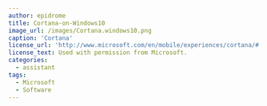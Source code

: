 ```yaml
---
author: epidrome
title: Cortana-on-Windows10
image_url: /images/Cortana.windows10.png
caption: 'Cortana'
license_url: 'http://www.microsoft.com/en/mobile/experiences/cortana/#'
license_text: Used with permission from Microsoft.
categories:
  - assistant
tags:
  - Microsoft
  - Software
---
```

